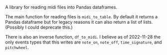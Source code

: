 A library for reading midi files into Pandas dataframes.

The main function for reading files is `midi_to_table`. By default it returns a Pandas dataframe but for legacy reasons it can also return a list of lists. (Possibly I could deprecate this.)

There is also an inverse function, `df_to_midi`. I believe as of 2022-11-28 the only events types that this writes are `note_on`, `note_off`, `time_signature`, and `pitchwheel`.
